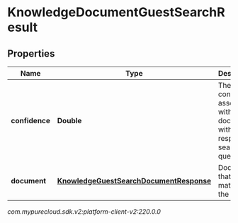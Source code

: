 # KnowledgeDocumentGuestSearchResult


## Properties

| Name | Type | Description | Notes |
| ------------ | ------------- | ------------- | ------------- |
| **confidence** | **Double** | The confidence associated with a document with respect to a search query. |  [optional] |
| **document** | [**KnowledgeGuestSearchDocumentResponse**](KnowledgeGuestSearchDocumentResponse) | Document that matched the query. |  [optional] |




_com.mypurecloud.sdk.v2:platform-client-v2:220.0.0_
